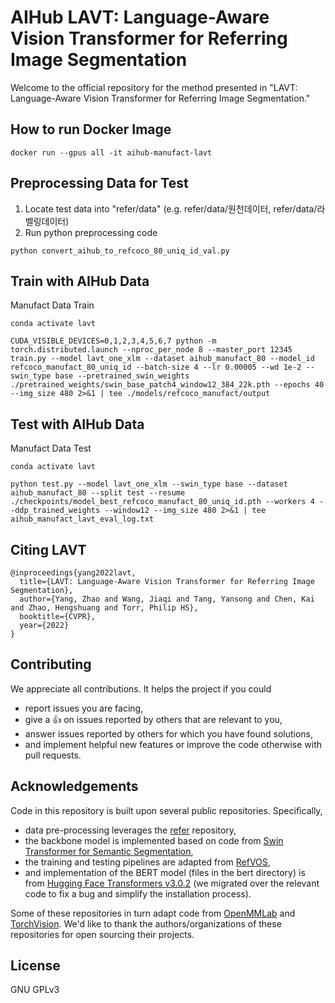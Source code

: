 # AIHub LAVT: Language-Aware Vision Transformer for Referring Image Segmentation
Welcome to the official repository for the method presented in
"LAVT: Language-Aware Vision Transformer for Referring Image Segmentation."


## How to run Docker Image
```
docker run --gpus all -it aihub-manufact-lavt
```

## Preprocessing Data for Test
1. Locate test data into "refer/data" (e.g. refer/data/원천데이터, refer/data/라벨링데이터)
2. Run python preprocessing code
```
python convert_aihub_to_refcoco_80_uniq_id_val.py
```

## Train with AIHub Data
Manufact Data Train
```
conda activate lavt

CUDA_VISIBLE_DEVICES=0,1,2,3,4,5,6,7 python -m torch.distributed.launch --nproc_per_node 8 --master_port 12345 train.py --model lavt_one_xlm --dataset aihub_manufact_80 --model_id refcoco_manufact_80_uniq_id --batch-size 4 --lr 0.00005 --wd 1e-2 --swin_type base --pretrained_swin_weights ./pretrained_weights/swin_base_patch4_window12_384_22k.pth --epochs 40 --img_size 480 2>&1 | tee ./models/refcoco_manufact/output
```

## Test with AIHub Data
Manufact Data Test
```
conda activate lavt

python test.py --model lavt_one_xlm --swin_type base --dataset aihub_manufact_80 --split test --resume ./checkpoints/model_best_refcoco_manufact_80_uniq_id.pth --workers 4 --ddp_trained_weights --window12 --img_size 480 2>&1 | tee aihub_manufact_lavt_eval_log.txt 
```


## Citing LAVT
```
@inproceedings{yang2022lavt,
  title={LAVT: Language-Aware Vision Transformer for Referring Image Segmentation},
  author={Yang, Zhao and Wang, Jiaqi and Tang, Yansong and Chen, Kai and Zhao, Hengshuang and Torr, Philip HS},
  booktitle={CVPR},
  year={2022}
}
```


## Contributing
We appreciate all contributions.
It helps the project if you could
- report issues you are facing,
- give a :+1: on issues reported by others that are relevant to you,
- answer issues reported by others for which you have found solutions,
- and implement helpful new features or improve the code otherwise with pull requests.

## Acknowledgements
Code in this repository is built upon several public repositories.
Specifically,
* data pre-processing leverages the [refer](https://github.com/lichengunc/refer) repository,
* the backbone model is implemented based on code from [Swin Transformer for Semantic Segmentation](https://github.com/SwinTransformer/Swin-Transformer-Semantic-Segmentation),
* the training and testing pipelines are adapted from [RefVOS](https://github.com/miriambellver/refvos),
* and implementation of the BERT model (files in the bert directory) is from [Hugging Face Transformers v3.0.2](https://github.com/huggingface/transformers/tree/v3.0.2)
(we migrated over the relevant code to fix a bug and simplify the installation process).

Some of these repositories in turn adapt code from [OpenMMLab](https://github.com/open-mmlab) and [TorchVision](https://github.com/pytorch/vision).
We'd like to thank the authors/organizations of these repositories for open sourcing their projects.


## License
GNU GPLv3
